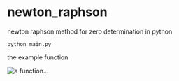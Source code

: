 # newton_raphson
newton raphson method for zero determination in python

```shell
python main.py
```

the example function

![a function...](https://raw.githubusercontent.com/erniehs/newton_raphson/master/function.png)
